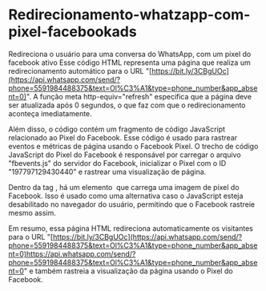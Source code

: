# Redirecionamento-whatzapp-com-pixel-facebookads
Redireciona o usuário para uma conversa do WhatsApp,  com um pixel do facebook ativo
Esse código HTML representa uma página que realiza um redirecionamento automático para o URL "[https://bit.ly/3CBgUOc](https://api.whatsapp.com/send/?phone=5591984488375&text=Ol%C3%A1&type=phone_number&app_absent=0)". A função meta http-equiv="refresh" especifica que a página deve ser atualizada após 0 segundos, o que faz com que o redirecionamento aconteça imediatamente.

Além disso, o código contém um fragmento de código JavaScript relacionado ao Pixel do Facebook. Esse código é usado para rastrear eventos e métricas de página usando o Facebook Pixel. O trecho de código JavaScript do Pixel do Facebook é responsável por carregar o arquivo "fbevents.js" do servidor do Facebook, inicializar o Pixel com o ID "197797129430440" e rastrear uma visualização de página.

Dentro da tag <noscript>, há um elemento <img> que carrega uma imagem de pixel do Facebook. Isso é usado como uma alternativa caso o JavaScript esteja desabilitado no navegador do usuário, permitindo que o Facebook rastreie mesmo assim.

Em resumo, essa página HTML redireciona automaticamente os visitantes para o URL "[https://bit.ly/3CBgUOc](https://api.whatsapp.com/send/?phone=5591984488375&text=Ol%C3%A1&type=phone_number&app_absent=0)https://api.whatsapp.com/send/?phone=5591984488375&text=Ol%C3%A1&type=phone_number&app_absent=0" e também rastreia a visualização da página usando o Pixel do Facebook.





